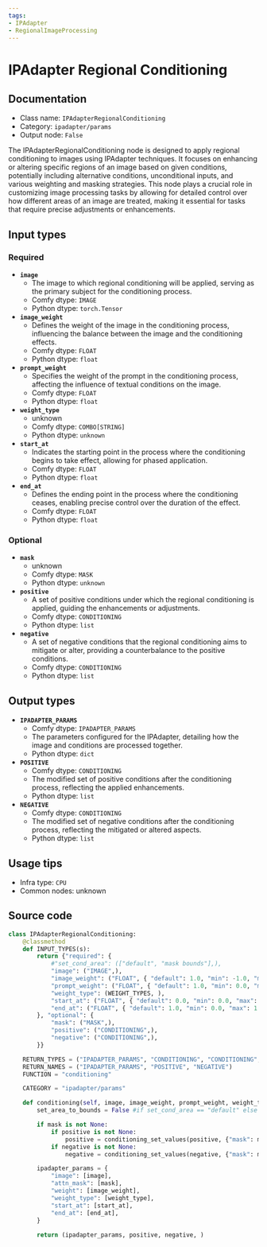 ```yaml
---
tags:
- IPAdapter
- RegionalImageProcessing
---
```


# IPAdapter Regional Conditioning
## Documentation
- Class name: `IPAdapterRegionalConditioning`
- Category: `ipadapter/params`
- Output node: `False`

The IPAdapterRegionalConditioning node is designed to apply regional conditioning to images using IPAdapter techniques. It focuses on enhancing or altering specific regions of an image based on given conditions, potentially including alternative conditions, unconditional inputs, and various weighting and masking strategies. This node plays a crucial role in customizing image processing tasks by allowing for detailed control over how different areas of an image are treated, making it essential for tasks that require precise adjustments or enhancements.
## Input types
### Required
- **`image`**
    - The image to which regional conditioning will be applied, serving as the primary subject for the conditioning process.
    - Comfy dtype: `IMAGE`
    - Python dtype: `torch.Tensor`
- **`image_weight`**
    - Defines the weight of the image in the conditioning process, influencing the balance between the image and the conditioning effects.
    - Comfy dtype: `FLOAT`
    - Python dtype: `float`
- **`prompt_weight`**
    - Specifies the weight of the prompt in the conditioning process, affecting the influence of textual conditions on the image.
    - Comfy dtype: `FLOAT`
    - Python dtype: `float`
- **`weight_type`**
    - unknown
    - Comfy dtype: `COMBO[STRING]`
    - Python dtype: `unknown`
- **`start_at`**
    - Indicates the starting point in the process where the conditioning begins to take effect, allowing for phased application.
    - Comfy dtype: `FLOAT`
    - Python dtype: `float`
- **`end_at`**
    - Defines the ending point in the process where the conditioning ceases, enabling precise control over the duration of the effect.
    - Comfy dtype: `FLOAT`
    - Python dtype: `float`
### Optional
- **`mask`**
    - unknown
    - Comfy dtype: `MASK`
    - Python dtype: `unknown`
- **`positive`**
    - A set of positive conditions under which the regional conditioning is applied, guiding the enhancements or adjustments.
    - Comfy dtype: `CONDITIONING`
    - Python dtype: `list`
- **`negative`**
    - A set of negative conditions that the regional conditioning aims to mitigate or alter, providing a counterbalance to the positive conditions.
    - Comfy dtype: `CONDITIONING`
    - Python dtype: `list`
## Output types
- **`IPADAPTER_PARAMS`**
    - Comfy dtype: `IPADAPTER_PARAMS`
    - The parameters configured for the IPAdapter, detailing how the image and conditions are processed together.
    - Python dtype: `dict`
- **`POSITIVE`**
    - Comfy dtype: `CONDITIONING`
    - The modified set of positive conditions after the conditioning process, reflecting the applied enhancements.
    - Python dtype: `list`
- **`NEGATIVE`**
    - Comfy dtype: `CONDITIONING`
    - The modified set of negative conditions after the conditioning process, reflecting the mitigated or altered aspects.
    - Python dtype: `list`
## Usage tips
- Infra type: `CPU`
- Common nodes: unknown


## Source code
```python
class IPAdapterRegionalConditioning:
    @classmethod
    def INPUT_TYPES(s):
        return {"required": {
            #"set_cond_area": (["default", "mask bounds"],),
            "image": ("IMAGE",),
            "image_weight": ("FLOAT", { "default": 1.0, "min": -1.0, "max": 3.0, "step": 0.05 }),
            "prompt_weight": ("FLOAT", { "default": 1.0, "min": 0.0, "max": 10.0, "step": 0.05 }),
            "weight_type": (WEIGHT_TYPES, ),
            "start_at": ("FLOAT", { "default": 0.0, "min": 0.0, "max": 1.0, "step": 0.001 }),
            "end_at": ("FLOAT", { "default": 1.0, "min": 0.0, "max": 1.0, "step": 0.001 }),
        }, "optional": {
            "mask": ("MASK",),
            "positive": ("CONDITIONING",),
            "negative": ("CONDITIONING",),
        }}

    RETURN_TYPES = ("IPADAPTER_PARAMS", "CONDITIONING", "CONDITIONING", )
    RETURN_NAMES = ("IPADAPTER_PARAMS", "POSITIVE", "NEGATIVE")
    FUNCTION = "conditioning"

    CATEGORY = "ipadapter/params"

    def conditioning(self, image, image_weight, prompt_weight, weight_type, start_at, end_at, mask=None, positive=None, negative=None):
        set_area_to_bounds = False #if set_cond_area == "default" else True

        if mask is not None:
            if positive is not None:
                positive = conditioning_set_values(positive, {"mask": mask, "set_area_to_bounds": set_area_to_bounds, "mask_strength": prompt_weight})
            if negative is not None:
                negative = conditioning_set_values(negative, {"mask": mask, "set_area_to_bounds": set_area_to_bounds, "mask_strength": prompt_weight})

        ipadapter_params = {
            "image": [image],
            "attn_mask": [mask],
            "weight": [image_weight],
            "weight_type": [weight_type],
            "start_at": [start_at],
            "end_at": [end_at],
        }
        
        return (ipadapter_params, positive, negative, )

```
